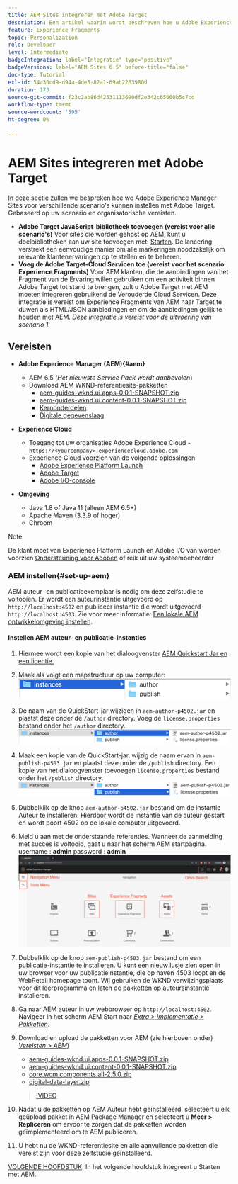 ```yaml
---
title: AEM Sites integreren met Adobe Target
description: Een artikel waarin wordt beschreven hoe u Adobe Experience Manager voor verschillende scenario's kunt instellen met Adobe Target.
feature: Experience Fragments
topic: Personalization
role: Developer
level: Intermediate
badgeIntegration: label="Integratie" type="positive"
badgeVersions: label="AEM Sites 6.5" before-title="false"
doc-type: Tutorial
exl-id: 54a30cd9-d94a-4de5-82a1-69ab2263980d
duration: 173
source-git-commit: f23c2ab86d42531113690df2e342c65060b5c7cd
workflow-type: tm+mt
source-wordcount: '595'
ht-degree: 0%

---
```


# AEM Sites integreren met Adobe Target

In deze sectie zullen we bespreken hoe we Adobe Experience Manager Sites voor verschillende scenario&#39;s kunnen instellen met Adobe Target. Gebaseerd op uw scenario en organisatorische vereisten.

* **Adobe Target JavaScript-bibliotheek toevoegen (vereist voor alle scenario&#39;s)**
Voor sites die worden gehost op AEM, kunt u doelbibliotheken aan uw site toevoegen met: [Starten](https://experienceleague.adobe.com/docs/experience-platform/tags/home.html). De lancering verstrekt een eenvoudige manier om alle markeringen noodzakelijk om relevante klantenervaringen op te stellen en te beheren.
* **Voeg de Adobe Target-Cloud Servicen toe (vereist voor het scenario Experience Fragments)**
Voor AEM klanten, die de aanbiedingen van het Fragment van de Ervaring willen gebruiken om een activiteit binnen Adobe Target tot stand te brengen, zult u Adobe Target met AEM moeten integreren gebruikend de Verouderde Cloud Servicen. Deze integratie is vereist om Experience Fragments van AEM naar Target te duwen als HTML/JSON aanbiedingen en om de aanbiedingen gelijk te houden met AEM. *Deze integratie is vereist voor de uitvoering van scenario 1.*

## Vereisten

* **Adobe Experience Manager (AEM){#aem}**
   * AEM 6.5 (*Het nieuwste Service Pack wordt aanbevolen*)
   * Download AEM WKND-referentiesite-pakketten
      * [aem-guides-wknd.ui.apps-0.0.1-SNAPSHOT.zip](https://github.com/adobe/aem-guides-wknd/releases/download/archetype-18.1/aem-guides-wknd.ui.apps-0.0.1-SNAPSHOT.zip)
      * [aem-guides-wknd.ui.content-0.0.1-SNAPSHOT.zip](https://github.com/adobe/aem-guides-wknd/releases/download/archetype-18.1/aem-guides-wknd.ui.content-0.0.1-SNAPSHOT.zip)
      * [Kernonderdelen](https://github.com/adobe/aem-core-wcm-components/releases/download/core.wcm.components.reactor-2.5.0/core.wcm.components.all-2.5.0.zip)
      * [Digitale gegevenslaag](assets/implementation/digital-data-layer.zip)

* **Experience Cloud**
   * Toegang tot uw organisaties Adobe Experience Cloud - `https://<yourcompany>.experiencecloud.adobe.com`
   * Experience Cloud voorzien van de volgende oplossingen
      * [Adobe Experience Platform Launch](https://experiencecloud.adobe.com)
      * [Adobe Target](https://experiencecloud.adobe.com)
      * [Adobe I/O-console](https://console.adobe.io)

* **Omgeving**
   * Java 1.8 of Java 11 (alleen AEM 6.5+)
   * Apache Maven (3.3.9 of hoger)
   * Chroom

>[!NOTE]
>
> De klant moet van Experience Platform Launch en Adobe I/O van worden voorzien [Ondersteuning voor Adoben](https://helpx.adobe.com/nl/contact/enterprise-support.ec.html) of reik uit uw systeembeheerder

### AEM instellen{#set-up-aem}

AEM auteur- en publicatieexemplaar is nodig om deze zelfstudie te voltooien. Er wordt een auteurinstantie uitgevoerd op `http://localhost:4502` en publiceer instantie die wordt uitgevoerd `http://localhost:4503`. Zie voor meer informatie: [Een lokale AEM ontwikkelomgeving instellen](https://helpx.adobe.com/experience-manager/kt/platform-repository/using/local-aem-dev-environment-article-setup.html).

#### Instellen AEM auteur- en publicatie-instanties

1. Hiermee wordt een kopie van het dialoogvenster [AEM Quickstart Jar en een licentie.](https://helpx.adobe.com/experience-manager/6-5/sites/deploying/using/deploy.html#GettingtheSoftware)
2. Maak als volgt een mapstructuur op uw computer:
   ![Mapstructuur](assets/implementation/aem-setup-1.png)
3. De naam van de QuickStart-jar wijzigen in `aem-author-p4502.jar` en plaatst deze onder de `/author` directory. Voeg de `license.properties` bestand onder het `/author` directory.
   ![AEM instantie Auteur](assets/implementation/aem-setup-author.png)
4. Maak een kopie van de QuickStart-jar, wijzig de naam ervan in `aem-publish-p4503.jar` en plaatst deze onder de `/publish` directory. Een kopie van het dialoogvenster toevoegen `license.properties` bestand onder het `/publish` directory.
   ![AEM instantie publiceren](assets/implementation/aem-setup-publish.png)
5. Dubbelklik op de knop `aem-author-p4502.jar` bestand om de instantie Auteur te installeren. Hierdoor wordt de instantie van de auteur gestart en wordt poort 4502 op de lokale computer uitgevoerd.
6. Meld u aan met de onderstaande referenties. Wanneer de aanmelding met succes is voltooid, gaat u naar het scherm AEM startpagina.
username : **admin**
password : **admin**
   ![AEM instantie publiceren](assets/implementation/aem-author-home-page.png)
7. Dubbelklik op de knop `aem-publish-p4503.jar` bestand om een publicatie-instantie te installeren. U kunt een nieuw lusje zien open in uw browser voor uw publicatieinstantie, die op haven 4503 loopt en de WebRetail homepage toont. Wij gebruiken de WKND verwijzingsplaats voor dit leerprogramma en laten de pakketten op auteursinstantie installeren.
8. Ga naar AEM auteur in uw webbrowser op `http://localhost:4502`. Navigeer in het scherm AEM Start naar *[Extra > Implementatie > Pakketten](http://localhost:4502/crx/packmgr/index.jsp)*.
9. Download en upload de pakketten voor AEM (zie hierboven onder) *[Vereisten > AEM](#aem)*)
   * [aem-guides-wknd.ui.apps-0.0.1-SNAPSHOT.zip](https://github.com/adobe/aem-guides-wknd/releases/download/archetype-18.1/aem-guides-wknd.ui.apps-0.0.1-SNAPSHOT.zip)
   * [aem-guides-wknd.ui.content-0.0.1-SNAPSHOT.zip](https://github.com/adobe/aem-guides-wknd/releases/download/archetype-18.1/aem-guides-wknd.ui.content-0.0.1-SNAPSHOT.zip)
   * [core.wcm.components.all-2.5.0.zip](https://github.com/adobe/aem-core-wcm-components/releases/download/core.wcm.components.reactor-2.5.0/core.wcm.components.all-2.5.0.zip)
   * [digital-data-layer.zip](assets/implementation/digital-data-layer.zip)

   >[!VIDEO](https://video.tv.adobe.com/v/28377?quality=12&learn=on)
10. Nadat u de pakketten op AEM Auteur hebt geïnstalleerd, selecteert u elk geüpload pakket in AEM Package Manager en selecteert u **Meer > Repliceren** om ervoor te zorgen dat de pakketten worden geïmplementeerd om te AEM publiceren.
11. U hebt nu de WKND-referentiesite en alle aanvullende pakketten die vereist zijn voor deze zelfstudie geïnstalleerd.

[VOLGENDE HOOFDSTUK](./using-launch-adobe-io.md): In het volgende hoofdstuk integreert u Starten met AEM.
